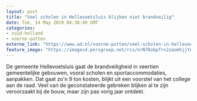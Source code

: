 ```yaml
---
layout: post
title: "Veel scholen in Hellevoetsluis blijken niet brandveilig"
date: Tue, 14 May 2019 04:38:40 GMT
categories: 
- zuid-holland 
- voorne-putten 
externe_link: "https://www.ad.nl/voorne-putten/veel-scholen-in-hellevoetsluis-blijken-niet-brandveilig~a5823d1e/"
feature_image: "https://images4.persgroep.net/rcs/nrN78obpTrs2zaomhjjYAN-xuYY/diocontent/148325446/_fitwidth/400/?appId=21791a8992982cd8da851550a453bd7f&quality=0.7"
---
```


De gemeente Hellevoetsluis gaat de brandveiligheid in veertien gemeentelijke gebouwen, vooral scholen en sportaccommodaties, aanpakken. Dat gaat zo'n 9 ton kosten, blijkt uit een voorstel van het college aan de raad. Veel van de geconstateerde gebreken blijken al te zijn veroorzaakt bij de bouw, maar zijn pas vorig jaar ontdekt.
